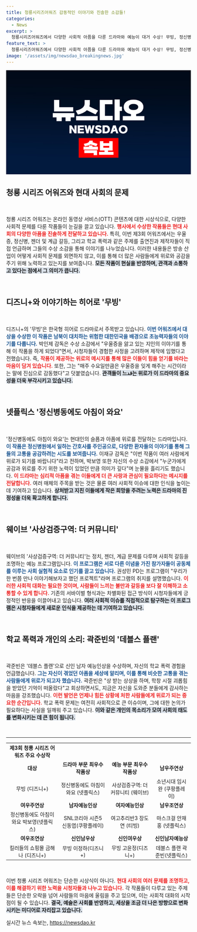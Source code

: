 ```yaml
---
title: 청룡시리즈어워즈 감동적인 이야기와 진솔한 소감들!
categories:
  - News
excerpt: >
  청룡시리즈어워즈에서 다양한 사회적 아픔을 다룬 드라마와 예능이 대거 수상! 무빙, 정신병동에도 아침이 와요, 사상검증구역: 더 커뮤니티의 수상소감은 모두의 마음을 울린다. 이 작품들이 현대인의 고통을 어떻게 위로했는지, 그 감동의 순간들을 놓치지 마세요!
feature_text: >
  청룡시리즈어워즈에서 다양한 사회적 아픔을 다룬 드라마와 예능이 대거 수상! 무빙, 정신병동에도 아침이 와요, 사상검증구역: 더 커뮤니티의 수상소감은 모두의 마음을 울린다. 이 작품들이 현대인의 고통을 어떻게 위로했는지, 그 감동의 순간들을 놓치지 마세요!
image: '/assets/img/newsdao_breakingnews.jpg'
---
```


<p><img src="/assets/img/newsdao_breakingnews.jpg" alt="pcversion 속보" /></p>

<h2 data-ke-size="size26">청룡 시리즈 어워즈와 현대 사회의 문제</h2>

<p data-ke-size="size16">&nbsp;</p>

<p>청룡 시리즈 어워즈는 온라인 동영상 서비스(OTT) 콘텐츠에 대한 시상식으로, 다양한 사회적 문제를 다룬 작품들이 눈길을 끌고 있습니다. <b><span style="color: #ee2323;">행사에서 수상한 작품들은 현대 사회의 다양한 아픔을 진솔하게 전달하고 있습니다.</span></b> 특히, 이번 제3회 어워즈에서는 우울증, 정신병, 젠더 및 계급 갈등, 그리고 학교 폭력과 같은 주제를 출연진과 제작자들이 직접 언급하며 그들의 수상 소감을 통해 이야기를 나누었습니다. 이러한 내용들은 방송 산업이 어떻게 사회적 문제를 외면하지 않고, 이를 통해 더 많은 사람들에게 위로와 공감을 주기 위해 노력하고 있는지를 보여줍니다. <b><span style="background-color: #21538527;">모든 작품이 현실을 반영하며, 관객과 소통하고 있다는 점에서 그 의미가 큽니다.</span></b></p>

<p data-ke-size="size16">&nbsp;</p>

<h2 data-ke-size="size26">디즈니+와 이야기하는 히어로 '무빙'</h2>

<p data-ke-size="size16">&nbsp;</p>

<p>디즈니+의 '무빙'은 한국형 히어로 드라마로서 주목받고 있습니다. <b><span style="color: #1a5490;">이번 어워즈에서 대상을 수상한 이 작품은 남북이 대치하는 위험한 대한민국을 배경으로 초능력자들의 이야기를 다룹니다.</span></b> 박인제 감독은 수상 소감에서 "우울증을 앓고 있는 지인의 이야기를 통해 이 작품을 하게 되었다"면서, 시청자들이 경험한 사정을 고려하며 제작에 임했다고 전했습니다. 즉, <b><span style="color: #ee2323;">작품이 제공하는 위로의 메시지를 통해 많은 이들이 힘을 얻기를 바라는 마음이 담겨 있습니다.</span></b> 또한, 그는 "매주 수요일만큼은 우울증을 잊게 해주는 시간이라는 말에 진심으로 감동했다"고 덧붙였습니다. <b><span style="background-color: #21538527;">관객들이 느قد는 위로가 이 드라마의 중요성을 더욱 부각시키고 있습니다.</span></b></p>

<p data-ke-size="size16">&nbsp;</p>

<h2 data-ke-size="size26">넷플릭스 '정신병동에도 아침이 와요'</h2>

<p data-ke-size="size16">&nbsp;</p>

<p>'정신병동에도 아침이 와요'는 현대인의 슬픔과 아픔에 위로를 전달하는 드라마입니다. <b><span style="color: #1a5490;">이 작품은 정신병원에서 일하는 간호사를 주인공으로, 다양한 환자들의 이야기를 통해 그들의 고통을 공감하려는 시도를 보여줍니다.</span></b> 이재규 감독은 "이번 작품이 여러 사람에게 위로가 되기를 바랍니다"라고 전하며, 박보영 또한 자신의 수상 소감에서 "누군가에게 공감과 위로를 주기 위한 노력이 있었던 만큼 의미가 깊다"며 눈물을 흘리기도 했습니다. <b><span style="color: #ee2323;">이 드라마는 심리적 아픔을 겪는 이들에게 더 큰 사랑과 관심이 필요하다는 메시지를 전달합니다.</span></b> 여러 매체의 주목을 받는 것은 물론 여러 사회적 이슈에 대한 인식을 높이는 데 기여하고 있습니다. <b><span style="background-color: #21538527;">상처받고 지친 이들에게 작은 희망을 주려는 노력은 드라마의 진정성을 더욱 확고하게 합니다.</span></b></p>

<p data-ke-size="size16">&nbsp;</p>

<h2 data-ke-size="size26">웨이브 '사상검증구역: 더 커뮤니티'</h2>

<p data-ke-size="size16">&nbsp;</p>

<p>웨이브의 '사상검증구역: 더 커뮤니티'는 정치, 젠더, 계급 문제를 다루며 사회적 갈등을 조명하는 예능 프로그램입니다. <b><span style="color: #1a5490;">이 프로그램은 서로 다른 이념을 가진 참가자들이 공동체를 이루는 사회 실험적 요소로 인기를 끌고 있습니다.</span></b> 권성민 PD는 프로그램이 "우리가 한 번쯤 만나 이야기해보자고 했던 프로젝트"라며 프로그램의 취지를 설명했습니다. <b><span style="color: #ee2323;">이러한 사회적 대화는 필요한 것이며, 사람들이 느끼는 불만과 갈등을 보다 잘 이해하고 소통할 수 있게 합니다.</span></b> 기존의 서바이벌 형식과는 차별화된 접근 방식이 시청자들에게 긍정적인 반응을 이끌어내고 있습니다. <b><span style="background-color: #21538527;">여러 사회적 이슈를 직접적으로 탐구하는 이 프로그램은 시청자들에게 새로운 인식을 제공하는 데 기여하고 있습니다.</span></b></p>

<p data-ke-size="size16">&nbsp;</p>

<h2 data-ke-size="size26">학교 폭력과 개인의 소리: 곽준빈의 '데블스 플랜'</h2>

<p data-ke-size="size16">&nbsp;</p>

<p>곽준빈은 '데블스 플랜'으로 신인 남자 예능인상을 수상하며, 자신의 학교 폭력 경험을 언급했습니다. <b><span style="color: #1a5490;">그는 자신이 겪었던 아픔을 세상에 알리며, 이를 통해 비슷한 고통을 겪는 사람들에게 위로가 되고자 했습니다.</span></b> 곽준빈은 "상 받는 상상을 하며, 학창 시절 괴롭힘을 받았던 기억이 떠올랐다"고 회상하면서도, 지금은 자신을 도와준 분들에게 감사하는 마음을 강조했습니다. <b><span style="color: #ee2323;">이런 발언은 언제나 힘든 상황에 처한 사람들에게 위로가 되는 중요한 순간입니다.</span></b> 학교 폭력 문제는 여전히 사회적으로 큰 이슈이며, 그에 대한 논의가 필요하다는 사실을 일깨워 주고 있습니다. <b><span style="background-color: #21538527;">이와 같은 개인의 목소리가 모여 사회의 태도를 변화시키는 데 큰 힘이 됩니다.</span></b></p>

<p data-ke-size="size16">&nbsp;</p>

<hr>

<table style="width: 100%; border-collapse: collapse;">
    <tr>
        <td style="text-align: center; height: 29px;"><b>제3회 청룡 시리즈 어워즈 주요 수상작</b></td>
    </tr>
    <tr>
        <td style="text-align: center; height: 17px;"><b>대상</b></td>
        <td style="text-align: center; height: 17px;"><b>드라마 부문 최우수작품상</b></td>
        <td style="text-align: center; height: 17px;"><b>예능 부문 최우수작품상</b></td>
        <td style="text-align: center; height: 17px;"><b>남우주연상</b></td>
    </tr>
    <tr>
        <td style="text-align: center; height: 17px;">무빙 (디즈니+)</td>
        <td style="text-align: center; height: 17px;">정신병동에도 아침이 와요 (넷플릭스)</td>
        <td style="text-align: center; height: 17px;">사상검증구역: 더 커뮤니티 (웨이브)</td>
        <td style="text-align: center; height: 17px;">소년시대 임시완 (쿠팡플레이)</td>
    </tr>
    <tr>
        <td style="text-align: center; height: 17px;"><b>여우주연상</b></td>
        <td style="text-align: center; height: 17px;"><b>남자예능인상</b></td>
        <td style="text-align: center; height: 17px;"><b>여자예능인상</b></td>
        <td style="text-align: center; height: 17px;"><b>남우조연상</b></td>
    </tr>
    <tr>
        <td style="text-align: center; height: 17px;">정신병동에도 아침이와요 박보영(넷플릭스)</td>
        <td style="text-align: center; height: 17px;">SNL코리아 시즌5 신동엽(쿠팡플레이)</td>
        <td style="text-align: center; height: 17px;">여고추리반3 장도연 (티빙)</td>
        <td style="text-align: center; height: 17px;">마스크걸 안재홍 (넷플릭스)</td>
    </tr>
    <tr>
        <td style="text-align: center; height: 17px;"><b>여우조연상</b></td>
        <td style="text-align: center; height: 17px;"><b>신인남우상</b></td>
        <td style="text-align: center; height: 17px;"><b>신인여우상</b></td>
        <td style="text-align: center; height: 17px;"><b>신인남자예능상</b></td>
    </tr>
    <tr>
        <td style="text-align: center; height: 17px;">킬러들의 쇼핑몰 금해나 (디즈니+)</td>
        <td style="text-align: center; height: 17px;">무빙 이정하(디즈니+)</td>
        <td style="text-align: center; height: 17px;">무빙 고윤정(디즈니+)</td>
        <td style="text-align: center; height: 17px;">데블스 플랜 곽준빈(넷플릭스)</td>
    </tr>
</table>

<p data-ke-size="size16">&nbsp;</p>

<p>이번 청룡 시리즈 어워즈는 단순한 시상식이 아니다. <b><span style="color: #ee2323;">현대 사회의 여러 문제를 조명하고, 이를 해결하기 위한 노력을 시청자들과 나누고 있습니다.</span></b> 각 작품들이 다루고 있는 주제들은 단순한 오락을 넘어 사람들의 마음에 울림을 주고 있으며, 이는 사회적 대화의 시작점이 될 수 있습니다. <b><span style="background-color: #21538527;">결국, 예술은 사회를 반영하고, 세상을 조금 더 나은 방향으로 변화시키는 미디어로 자리잡고 있습니다.</span></b></p>
실시간 뉴스 속보는, <a href="https://newsdao.kr" rel="dofollow">https://newsdao.kr</a>


